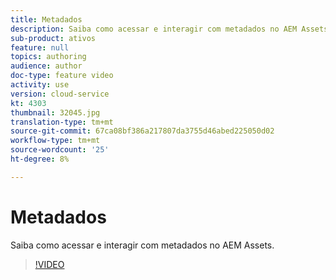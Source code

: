 ```yaml
---
title: Metadados
description: Saiba como acessar e interagir com metadados no AEM Assets.
sub-product: ativos
feature: null
topics: authoring
audience: author
doc-type: feature video
activity: use
version: cloud-service
kt: 4303
thumbnail: 32045.jpg
translation-type: tm+mt
source-git-commit: 67ca08bf386a217807da3755d46abed225050d02
workflow-type: tm+mt
source-wordcount: '25'
ht-degree: 8%

---
```



# Metadados

Saiba como acessar e interagir com metadados no AEM Assets.

>[!VIDEO](https://video.tv.adobe.com/v/32045/?quality=12&learn=on&hidetitle=true)